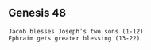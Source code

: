 ## Genesis 48

```
Jacob blesses Joseph’s two sons (1-12)
Ephraim gets greater blessing (13-22)
```
